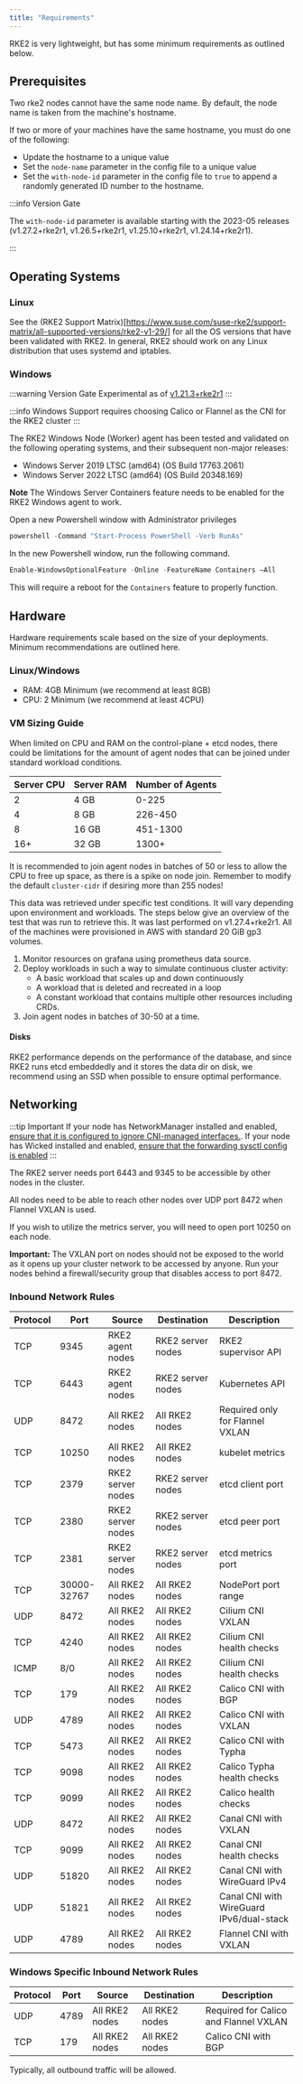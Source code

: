 ```yaml
---
title: "Requirements"
---
```


RKE2 is very lightweight, but has some minimum requirements as outlined below.

## Prerequisites

Two rke2 nodes cannot have the same node name. By default, the node name is taken from the machine's hostname.

If two or more of your machines have the same hostname, you must do one of the following:

* Update the hostname to a unique value
* Set the `node-name` parameter in the config file to a unique value
* Set the `with-node-id` parameter in the config file to `true` to append a randomly generated ID number to the hostname.

:::info Version Gate

The `with-node-id` parameter is available starting with the 2023-05 releases (v1.27.2+rke2r1, v1.26.5+rke2r1, v1.25.10+rke2r1, v1.24.14+rke2r1).

:::

## Operating Systems

### Linux

See the (RKE2 Support Matrix)[https://www.suse.com/suse-rke2/support-matrix/all-supported-versions/rke2-v1-29/] for all the OS versions that have been validated with RKE2. In general, RKE2 should work on any Linux distribution that uses systemd and iptables.

### Windows
:::warning Version Gate
Experimental as of [v1.21.3+rke2r1](https://github.com/rancher/rke2/releases/tag/v1.21.3%2Brke2r1)
:::

:::info
Windows Support requires choosing Calico or Flannel as the CNI for the RKE2 cluster
:::

The RKE2 Windows Node (Worker) agent has been tested and validated on the following operating systems, and their subsequent non-major releases:

* Windows Server 2019 LTSC (amd64) (OS Build 17763.2061)
* Windows Server 2022 LTSC (amd64) (OS Build 20348.169)

**Note** The Windows Server Containers feature needs to be enabled for the RKE2 Windows agent to work.

Open a new Powershell window with Administrator privileges
```powershell
powershell -Command "Start-Process PowerShell -Verb RunAs"
```

In the new Powershell window, run the following command.
```powershell
Enable-WindowsOptionalFeature -Online -FeatureName Containers –All
```

This will require a reboot for the `Containers` feature to properly function.

## Hardware

Hardware requirements scale based on the size of your deployments. Minimum recommendations are outlined here.

### Linux/Windows
*    RAM: 4GB Minimum (we recommend at least 8GB)
*    CPU: 2 Minimum (we recommend at least 4CPU)

### VM Sizing Guide
When limited on CPU and RAM on the control-plane + etcd nodes, there could be limitations for the amount of agent nodes that can be joined under standard workload conditions.

| Server CPU | Server RAM | Number of Agents |
| ---------- | ---------- | ---------------- |
| 2          | 4 GB       | 0-225            |
| 4          | 8 GB       | 226-450          |
| 8          | 16 GB      | 451-1300         |
| 16+        | 32 GB      | 1300+            |

It is recommended to join agent nodes in batches of 50 or less to allow the CPU to free up space, as there is a spike on node join. Remember to modify the default `cluster-cidr` if desiring more than 255 nodes!

This data was retrieved under specific test conditions. It will vary depending upon environment and workloads. The steps below give an overview of the test that was run to retrieve this. It was last performed on v1.27.4+rke2r1. All of the machines were provisioned in AWS with standard 20 GiB gp3 volumes.
1. Monitor resources on grafana using prometheus data source.
2. Deploy workloads in such a way to simulate continuous cluster activity:
    - A basic workload that scales up and down continuously
    - A workload that is deleted and recreated in a loop
    - A constant workload that contains multiple other resources including CRDs.
3. Join agent nodes in batches of 30-50 at a time.

#### Disks

RKE2 performance depends on the performance of the database, and since RKE2 runs etcd embeddedly and it stores the data dir on disk, we recommend using an SSD when possible to ensure optimal performance.

## Networking

:::tip Important
If your node has NetworkManager installed and enabled, [ensure that it is configured to ignore CNI-managed interfaces.](../known_issues.md#networkmanager). If your node has Wicked installed and enabled, [ensure that the forwarding sysctl config is enabled](../known_issues.md#wicked)
:::

The RKE2 server needs port 6443 and 9345 to be accessible by other nodes in the cluster.

All nodes need to be able to reach other nodes over UDP port 8472 when Flannel VXLAN is used.

If you wish to utilize the metrics server, you will need to open port 10250 on each node.

**Important:** The VXLAN port on nodes should not be exposed to the world as it opens up your cluster network to be accessed by anyone. Run your nodes behind a firewall/security group that disables access to port 8472.

### Inbound Network Rules

| Protocol | Port        | Source            | Destination       | Description
|----------|-------------|-------------------|-------------------|---|
| TCP      | 9345        | RKE2 agent nodes  | RKE2 server nodes | RKE2 supervisor API
| TCP      | 6443        | RKE2 agent nodes  | RKE2 server nodes | Kubernetes API
| UDP      | 8472        | All RKE2 nodes    | All RKE2 nodes    | Required only for Flannel VXLAN
| TCP      | 10250       | All RKE2 nodes    | All RKE2 nodes    | kubelet metrics
| TCP      | 2379        | RKE2 server nodes | RKE2 server nodes | etcd client port
| TCP      | 2380        | RKE2 server nodes | RKE2 server nodes | etcd peer port
| TCP      | 2381        | RKE2 server nodes | RKE2 server nodes | etcd metrics port
| TCP      | 30000-32767 | All RKE2 nodes    | All RKE2 nodes    | NodePort port range
| UDP      | 8472        | All RKE2 nodes    | All RKE2 nodes    | Cilium CNI VXLAN
| TCP      | 4240        | All RKE2 nodes    | All RKE2 nodes    | Cilium CNI health checks
| ICMP     | 8/0         | All RKE2 nodes    | All RKE2 nodes    | Cilium CNI health checks
| TCP      | 179         | All RKE2 nodes    | All RKE2 nodes    | Calico CNI with BGP
| UDP      | 4789        | All RKE2 nodes    | All RKE2 nodes    | Calico CNI with VXLAN
| TCP      | 5473        | All RKE2 nodes    | All RKE2 nodes    | Calico CNI with Typha
| TCP      | 9098        | All RKE2 nodes    | All RKE2 nodes    | Calico Typha health checks
| TCP      | 9099        | All RKE2 nodes    | All RKE2 nodes    | Calico health checks
| UDP      | 8472        | All RKE2 nodes    | All RKE2 nodes    | Canal CNI with VXLAN
| TCP      | 9099        | All RKE2 nodes    | All RKE2 nodes    | Canal CNI health checks
| UDP      | 51820       | All RKE2 nodes    | All RKE2 nodes    | Canal CNI with WireGuard IPv4
| UDP      | 51821       | All RKE2 nodes    | All RKE2 nodes    | Canal CNI with WireGuard IPv6/dual-stack
| UDP      | 4789        | All RKE2 nodes    | All RKE2 nodes    | Flannel CNI with VXLAN

### Windows Specific Inbound Network Rules

| Protocol | Port | Source            | Destination       | Description
|----------|------|-------------------|-------------------|---|
| UDP      | 4789 | All RKE2 nodes    | All RKE2 nodes    | Required for Calico and Flannel VXLAN
| TCP      | 179  | All RKE2 nodes    | All RKE2 nodes    | Calico CNI with BGP

Typically, all outbound traffic will be allowed.
